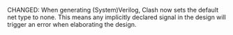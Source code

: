 CHANGED: When generating (System)Verilog, Clash now sets the default net type to
none. This means any implicitly declared signal in the design will trigger an
error when elaborating the design.
